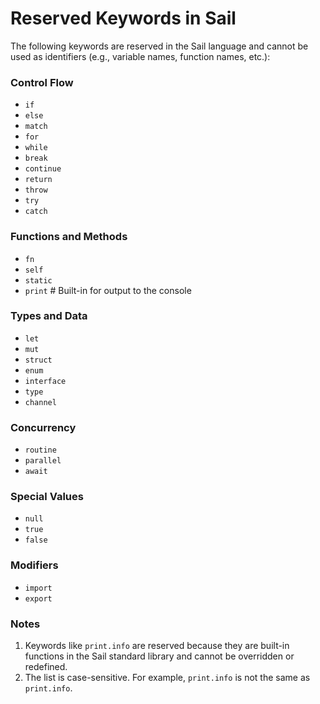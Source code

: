 # Reserved Keywords in Sail

The following keywords are reserved in the Sail language and cannot be used as identifiers (e.g., variable names, function names, etc.):

### Control Flow

- `if`
- `else`
- `match`
- `for`
- `while`
- `break`
- `continue`
- `return`
- `throw`
- `try`
- `catch`

### Functions and Methods

- `fn`
- `self`
- `static`
- `print` # Built-in for output to the console

### Types and Data

- `let`
- `mut`
- `struct`
- `enum`
- `interface`
- `type`
- `channel`

### Concurrency

- `routine`
- `parallel`
- `await`

### Special Values

- `null`
- `true`
- `false`

### Modifiers

- `import`
- `export`

### Notes

1. Keywords like `print.info` are reserved because they are built-in functions in the Sail standard library and cannot be overridden or redefined.
2. The list is case-sensitive. For example, `print.info` is not the same as `print.info`.
